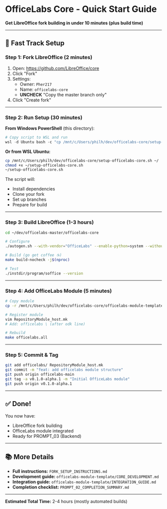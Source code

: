 # OfficeLabs Core - Quick Start Guide

**Get LibreOffice fork building in under 10 minutes (plus build time)**

---

## 🚀 Fast Track Setup

### Step 1: Fork LibreOffice (2 minutes)

1. Open: https://github.com/LibreOffice/core
2. Click "Fork"
3. Settings:
   - Owner: `Pher217`
   - Name: `officelabs-core`
   - **UNCHECK** "Copy the master branch only"
4. Click "Create fork"

---

### Step 2: Run Setup (30 minutes)

**From Windows PowerShell** (this directory):

```powershell
# Copy script to WSL and run
wsl -d Ubuntu bash -c "cp /mnt/c/Users/philh/dev/officelabs-core/setup-officelabs-core.sh ~/ && chmod +x ~/setup-officelabs-core.sh && ~/setup-officelabs-core.sh"
```

**Or from WSL Ubuntu:**

```bash
cp /mnt/c/Users/philh/dev/officelabs-core/setup-officelabs-core.sh ~/
chmod +x ~/setup-officelabs-core.sh
~/setup-officelabs-core.sh
```

The script will:
- Install dependencies
- Clone your fork
- Set up branches
- Prepare for build

---

### Step 3: Build LibreOffice (1-3 hours)

```bash
cd ~/dev/officelabs-master/officelabs-core

# Configure
./autogen.sh --with-vendor="OfficeLabs" --enable-python=system --without-java --enable-ccache

# Build (go get coffee ☕)
make build-nocheck -j$(nproc)

# Test
./instdir/program/soffice --version
```

---

### Step 4: Add OfficeLabs Module (5 minutes)

```bash
# Copy module
cp -r /mnt/c/Users/philh/dev/officelabs-core/officelabs-module-template/officelabs ./

# Register module
vim RepositoryModule_host.mk
# Add: officelabs \ (after odk line)

# Rebuild
make officelabs.all
```

---

### Step 5: Commit & Tag

```bash
git add officelabs/ RepositoryModule_host.mk
git commit -m "feat: add officelabs module structure"
git push origin officelabs-main
git tag -a v0.1.0-alpha.1 -m "Initial OfficeLabs module"
git push origin v0.1.0-alpha.1
```

---

## ✅ Done!

You now have:
- LibreOffice fork building
- OfficeLabs module integrated
- Ready for PROMPT_03 (Backend)

---

## 📚 More Details

- **Full instructions:** `FORK_SETUP_INSTRUCTIONS.md`
- **Development guide:** `officelabs-module-template/CORE_DEVELOPMENT.md`
- **Integration guide:** `officelabs-module-template/INTEGRATION_GUIDE.md`
- **Completion checklist:** `PROMPT_02_COMPLETION_SUMMARY.md`

---

**Estimated Total Time:** 2-4 hours (mostly automated builds)

